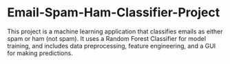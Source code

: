 # Email-Spam-Ham-Classifier-Project

This project is a machine learning application that classifies
 emails as either spam or ham (not spam). It uses a Random Forest Classifier
 for model training, and includes data preprocessing, feature engineering, and a GUI for making predictions.
